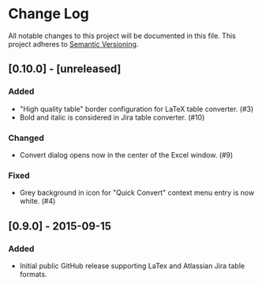 # Change Log
All notable changes to this project will be documented in this file.
This project adheres to [Semantic Versioning](http://semver.org/).

## [0.10.0] - [unreleased]

### Added
- "High quality table" border configuration for LaTeX table converter. (#3)
- Bold and italic is considered in Jira table converter. (#10)

### Changed
- Convert dialog opens now in the center of the Excel window. (#9)

### Fixed
- Grey background in icon for "Quick Convert" context menu entry is now white. (#4)

## [0.9.0] - 2015-09-15
### Added
- Initial public GitHub release supporting LaTex and Atlassian Jira table formats.